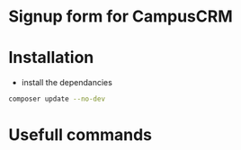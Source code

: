 # Signup form for CampusCRM
# Installation
- install the dependancies
``` bash
composer update --no-dev
```
# Usefull commands
